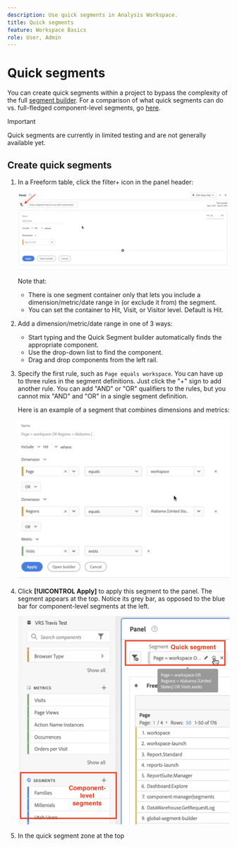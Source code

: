 ```yaml
---
description: Use quick segments in Analysis Workspace.
title: Quick segments
feature: Workspace Basics
role: User, Admin
---
```


# Quick segments

You can create quick segments within a project to bypass the complexity of the full [segment builder](/help/components/segmentation/segmentation-workflow/seg-build.md). For a comparison of what quick segments can do vs. full-fledged component-level segments, go [here](/help/analyze/analysis-workspace/components/segments/t-freeform-project-segment.md).

>[!IMPORTANT]
> Quick segments are currently in limited testing and are not generally available yet.

## Create quick segments

1. In a Freeform table, click the filter+ icon in the panel header: 

   ![](assets/quick-seg1.png)

   Note that:

   - There is one segment container only that lets you include a dimension/metric/date range in (or exclude it from) the segment.
   - You can set the container to Hit, Visit, or Visitor level. Default is Hit.

1. Add a dimension/metric/date range in one of 3 ways:

   - Start typing and the Quick Segment builder automatically finds the appropriate component.
   - Use the drop-down list to find the component.
   - Drag and drop components from the left rail.

1. Specify the first rule, such as `Page equals workspace`. You can have up to three rules in the segment definitions. Just click the "+" sign to add another rule. You can add "AND" or "OR" qualifiers to the rules, but you cannot mix "AND" and "OR" in a single segment definition. 

   Here is an example of a segment that combines dimensions and metrics:

   ![](assets/quick-seg2.png)

1. Click **[!UICONTROL Apply]** to apply this segment to the panel. 
   The segment appears at the top. Notice its grey bar, as opposed to the blue bar for component-level segments at the left.

   ![](assets/quick-seg3.png)

1. In the quick segment zone at the top